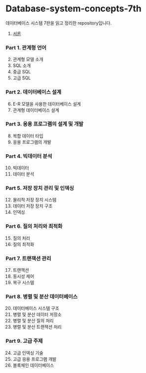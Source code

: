 # Database-system-concepts-7th

데이터베이스 시스템 7판을 읽고 정리한 repository입니다.

1. [서론](/Chapter_01/서론.md)

### Part 1. 관계형 언어

2. 관계형 모델 소개
3. SQL 소개
4. 중급 SQL
5. 고급 SQL

### Part 2. 데이터베이스 설계

6. E-R 모델을 사용한 데이터베이스 설계
7. 관계형 데이터베이스 설계

### Part 3. 응용 프로그램의 설계 및 개발

8. 복합 데이터 타입
9. 응용 프로그램의 개발

### Part 4. 빅데이터 분석

10. 빅데이터
11. 데이터 분석

### Part 5. 저장 장치 관리 및 인덱싱

12. 물리적 저장 장치 시스템
13. 데이터 저장 장치 구조
14. 인덱싱

### Part 6. 질의 처리와 최적화

15. 질의 처리
16. 질의 최적화

### Part 7. 트랜잭션 관리

17. 트랜잭션
18. 동시성 제어
19. 복구 시스템

### Part 8. 병렬 및 분산 데이터베이스

20. 데이터베이스 시스템 구조
21. 병렬 및 분산 데이터 저장소
22. 병렬 및 분산 질의 처리
23. 병렬 및 분산 트랜잭션 처리

### Part 9. 고급 주제

24. 고급 인덱싱 기술
25. 고급 응용 프로그램 개발
26. 블록체인 데이터베이스
